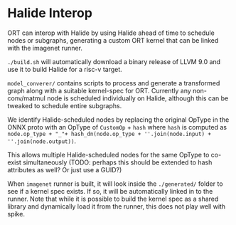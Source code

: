 # Halide Interop

ORT can interop with Halide by using Halide ahead of time to schedule nodes or subgraphs, generating a custom
ORT kernel that can be linked with the imagenet runner. 

`./build.sh` will automatically download a binary release of LLVM 9.0 and use it to build Halide for a risc-v target. 

`model_converer/` contains scripts to process and generate a transformed graph along with a suitable kernel-spec for ORT.
Currently any non-conv/matmul node is scheduled individually on Halide, although this can be tweaked to schedule entire subgraphs.

We identify Halide-scheduled nodes by replacing the original OpType in the ONNX proto with an OpType of `CustomOp` + `hash`
where `hash` is computed as `node.op_type + "_"+ hash_dn(node.op_type + ''.join(node.input) + ''.join(node.output))`.

This allows multiple Halide-scheduled nodes for the same OpType to co-exist simultaneously
(TODO: perhaps this should be extended to hash attributes as well? Or just use a GUID?)

When `imagenet` runner is built, it will look inside the `./generated/` folder to see if a kernel spec exists.
If so, it will be automatically linked in to the runner.
Note that while it is possible to build the kernel spec as a shared library and dynamically load it from the runner, this does not play well with spike.
